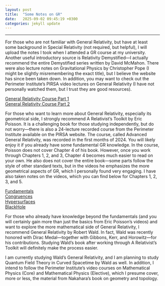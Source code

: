 ```yaml
---
layout: post
title:  "Some Notes on GR"
date:   2025-09-02 09:45:19 +0300
categories: jekyll update
---
```


---
For those who are not familiar with General Relativity, but have at least some background in Special Relativity (not required, but helpful), I will upload the notes I took when I attended a GR course at my university. Another useful introductory source is Relativity Demystified—I actually recommend the entire Demystified series written by David McMahon. There were also lecture notes on Gravitational Physics by Christopher Pope (I might be slightly misremembering the exact title), but I believe the website has since been taken down. In addition, you may want to check out the Perimeter Institute’s PIRSA video lectures on General Relativity (I have not personally watched them, but I trust they are good resources).

[General Relativity Course Part 1](/assets/files/gr1.pdf)<br>
[General Relativity Course Part 2](/assets/files/gr2.pdf)<br>

For those who want to learn more about General Relativity, especially its geometrical side, I strongly recommend A Relativist’s Toolkit by Eric Poisson. It is a challenging book for those studying independently, but do not worry—there is also a 24-lecture recorded course from the Perimeter Institute available on the PIRSA website. The course, called Advanced General Relativity, was recorded in the first months of 2024. You will likely enjoy it if you already have some fundamental GR knowledge. In the course, Poisson does not cover Chapter 4 of his book. However, once you work through Chapters 1, 2, and 3, Chapter 4 becomes much easier to read on your own. He also does not cover the entire book—some parts follow the style of other standard texts, but in the videos he emphasizes the more geometrical aspects of GR, which I personally found very engaging. I have also taken notes on the videos, which you can find below for Chapters 1, 2, 3, and 5.

[Fundamentals](/assets/files/fundamentals.pdf)<br>
[Congruences](/assets/files/congruences.pdf)<br>
[Hypersurfaces](/assets/files/hypersurfaces.pdf)<br>
[BlackHole](/assets/files/blackhole.pdf)<br>



For those who already have knowledge beyond the fundamentals (and you will certainly gain more than just the basics from Eric Poisson’s videos) and want to explore the more mathematical side of General Relativity, I recommend General Relativity by Robert Wald. In fact, Wald was recently honored with Dirac Medal—together with Gibbons, Kerr, and Horowitz—for his contributions. Studying Wald’s book after working through A Relativist’s Toolkit will definitely make the process easier.


I am currently studying Wald’s General Relativity, and I am planning to study Quantum Field Theory in Curved Spacetime by Wald as well. In addition, I intend to follow the Perimeter Institute’s video courses on Mathematical Physics (Core) and Mathematical Physics (Elective), which I presume cover, more or less, the material from Nakahara’s book on geometry and topology.